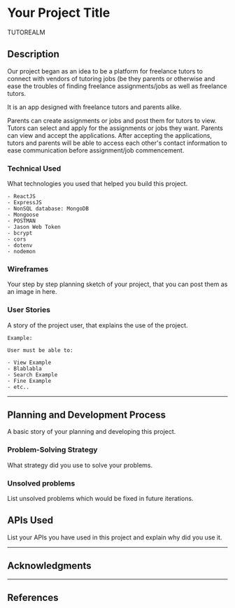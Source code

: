 # Your Project Title
<!-- One Paragraph of project description goes here -->
TUTOREALM

## Description
<!-- A description of your project. Explain what is the project about and what is the use for it. -->
Our project began as an idea to be a platform for freelance tutors to connect with vendors of tutoring jobs (be they parents or otherwise and ease the troubles of finding freelance assignments/jobs as well as freelance tutors.

It is an app designed with freelance tutors and parents alike. 

Parents can create assignments or jobs and post them for tutors to view. 
Tutors can select and apply for the assignments or jobs they want. Parents can view and accept the applications. 
After accepting the applications, tutors and parents will be able to access each other's contact information to ease communication before assignment/job commencement. 


### Technical Used
What technologies you used that helped you build this project. 

```
- ReactJS
- ExpressJS
- NonSQL database: MongoDB
- Mongoose 
- POSTMAN
- Jason Web Token
- bcrypt
- cors 
- dotenv
- nodemon 

```


### Wireframes

Your step by step planning sketch of your project, that you can post them as an image in here.

### User Stories

A story of the project user, that explains the use of the project.

```
Example:

User must be able to:

- View Example
- Blablabla
- Search Example
- Fine Example
- etc..

```

---

## Planning and Development Process

A basic story of your planning and developing this project.

### Problem-Solving Strategy

What strategy did you use to solve your problems.

### Unsolved problems

List unsolved problems which would be fixed in future iterations.

## APIs Used

List your APIs you have used in this project and explain why did you use it.

---

## Acknowledgments


---

 ## References
